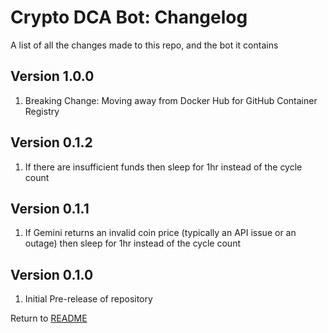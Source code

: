Crypto DCA Bot: Changelog
=========================
A list of all the changes made to this repo, and the bot it contains

Version 1.0.0
-------------

1. Breaking Change: Moving away from Docker Hub for GitHub Container Registry

Version 0.1.2
-------------

1. If there are insufficient funds then sleep for 1hr instead of the cycle count

Version 0.1.1
-------------

1. If Gemini returns an invalid coin price (typically an API issue or an outage) then sleep for 1hr instead of the cycle count

Version 0.1.0
-------------

1. Initial Pre-release of repository

Return to [README](README.md)
